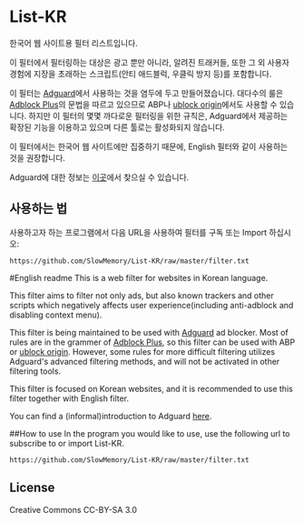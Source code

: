 # List-KR
한국어 웹 사이트용 필터 리스트입니다.

이 필터에서 필터링하는 대상은 광고 뿐만 아니라, 알려진 트래커들, 또한 그 외 사용자 경험에 지장을 초래하는 스크립트(안티 애드블럭, 우클릭 방지 등)를 포함합니다.

이 필터는 [Adguard][]에서 사용하는 것을 염두에 두고 만들어졌습니다. 대다수의 룰은 [Adblock Plus][]의 문법을 따르고 있으므로 ABP나 [ublock origin][]에서도 사용할 수 있습니다. 하지만 이 필터의 몇몇 까다로운 필터링을 위한 규칙은, Adguard에서 제공하는 확장된 기능을 이용하고 있으며 다른 툴로는 활성화되지 않습니다.

이 필터에서는 한국어 웹 사이트에만 집중하기 때문에, English 필터와 같이 사용하는 것을 권장합니다.

Adguard에 대한 정보는 [이곳][]에서 찾으실 수 있습니다.

## 사용하는 법

사용하고자 하는 프로그램에서 다음 URL을 사용하여 필터를 구독 또는 Import 하십시오:
```
https://github.com/SlowMemory/List-KR/raw/master/filter.txt
```

#English readme
This is a web filter for websites in Korean language.

This filter aims to filter not only ads, but also known trackers and other scripts which negatively affects user experience(including anti-adblock and disabling context menu).

This filter is being maintained to be used with [Adguard][] ad blocker. Most of rules are in the grammer of [Adblock Plus][], so this filter can be used with ABP or [ublock origin][]. However, some rules for more difficult filtering utilizes Adguard's advanced filtering methods, and will not be activated in other filtering tools.

This filter is focused on Korean websites, and it is recommended to use this filter together with English filter.

You can find a (informal)introduction to Adguard [here][].

##How to use
In the program you would like to use, use the following url to subscribe to or import List-KR.
```
https://github.com/SlowMemory/List-KR/raw/master/filter.txt
```

[Adguard]: https://adguard.com
[Adblock Plus]: https://adblockplus.org/
[ublock origin]: https://github.com/gorhill/uBlock
[이곳]: https://namu.wiki/w/Adguard
[here]: https://namu.wiki/w/Adguard

## License
Creative Commons CC-BY-SA 3.0
